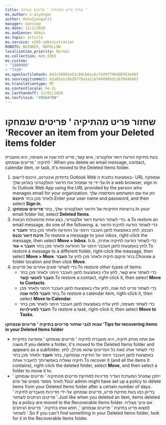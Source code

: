 ```yaml
---
title: שחזור פריט מהתיקיה ' פריטים שנמחקו '
ms.author: v-aiyengar
author: AshaIyengar21
manager: dansimp
ms.date: 12/2/2020
ms.audience: Admin
ms.topic: article
ms.service: o365-administration
ROBOTS: NOINDEX, NOFOLLOW
localization_priority: Normal
ms.collection: Adm_O365
ms.custom:
- "1800008"
- "7320"
ms.openlocfilehash: 643c58003e62c88cb6ac6cf420f746dd8f03ed82
ms.sourcegitcommit: 62a83a1c6bd9779a1a11b749490bd11670d4b063
ms.translationtype: MT
ms.contentlocale: he-IL
ms.lasthandoff: 12/02/2020
ms.locfileid: "49564798"
---
```

# <a name="recover-an-item-from-your-deleted-items-folder"></a><span data-ttu-id="fa560-102">שחזור פריט מהתיקיה ' פריטים שנמחקו '</span><span class="sxs-lookup"><span data-stu-id="fa560-102">Recover an item from your Deleted items folder</span></span>

<span data-ttu-id="fa560-103">בעת מחיקת הודעת דואר אלקטרוני, איש קשר, פריט לוח שנה או משימה, היא מועברת לתיקיה ' פריטים שנמחקו '.</span><span class="sxs-lookup"><span data-stu-id="fa560-103">When you delete an email message, contact, calendar item, or task, it's moved to the Deleted Items folder.</span></span>

1. <span data-ttu-id="fa560-104">בדפדפן אינטרנט, היכנס ליישום Outlook Web באמצעות כתובת ה- URL שסופקה על-ידי מי שמנהל את הדואר האלקטרוני בארגון שלך.</span><span class="sxs-lookup"><span data-stu-id="fa560-104">In a web browser, sign in to Outlook Web App using the URL provided by the person who manages email for your organization.</span></span> <span data-ttu-id="fa560-105">הזן את שם המשתמש והסיסמה שלך ולאחר מכן בחר **היכנס**.</span><span class="sxs-lookup"><span data-stu-id="fa560-105">Enter your user name and password, and then select **Sign in**.</span></span>
1. <span data-ttu-id="fa560-106">ברשימת התיקיות של הדואר האלקטרוני שלך, בחר **פריטים שנמחקו**.</span><span class="sxs-lookup"><span data-stu-id="fa560-106">In your email folder list, select **Deleted Items**.</span></span>
1. <span data-ttu-id="fa560-107">כדי לשחזר הודעת דואר אלקטרוני, בצע אחת מהפעולות הבאות: a.</span><span class="sxs-lookup"><span data-stu-id="fa560-107">To restore an email message, do one of the following: a.</span></span> <span data-ttu-id="fa560-108">כדי לשחזר הודעה לתיבת הדואר הנכנס, לחץ באמצעות לחצן העכבר הימני על ההודעה ולאחר מכן בחר **העבר > תיבת דואר נכנס**.</span><span class="sxs-lookup"><span data-stu-id="fa560-108">To restore a message to your inbox, right-click the message, then select **Move > Inbox**.</span></span>
    <span data-ttu-id="fa560-109">b.</span><span class="sxs-lookup"><span data-stu-id="fa560-109">b.</span></span> <span data-ttu-id="fa560-110">כדי לשחזר הודעה לתיקיה אחרת, לחץ באמצעות לחצן העכבר הימני על ההודעה ולאחר מכן בחר **העבר > עוד**.</span><span class="sxs-lookup"><span data-stu-id="fa560-110">To restore a message to a different folder, right-click the message, then select **Move > More**.</span></span> <span data-ttu-id="fa560-111">בחר מיקום תיקיה ולאחר מכן לחץ על **העבר**.</span><span class="sxs-lookup"><span data-stu-id="fa560-111">Choose a folder location and then click **Move**.</span></span>
4. <span data-ttu-id="fa560-112">כדי לשחזר סוגים אחרים של פריטים:</span><span class="sxs-lookup"><span data-stu-id="fa560-112">To restore other types of items:</span></span>
    - <span data-ttu-id="fa560-113">כדי לשחזר איש קשר, לחץ עליו באמצעות לחצן העכבר הימני ולאחר מכן בחר **העבר לאנשי קשר**.</span><span class="sxs-lookup"><span data-stu-id="fa560-113">To restore a contact, right-click it, then select **Move to Contacts**.</span></span>
    - <span data-ttu-id="fa560-114">כדי לשחזר פריט לוח שנה, לחץ עליו באמצעות לחצן העכבר הימני ולאחר מכן בחר **העבר ללוח שנה**.</span><span class="sxs-lookup"><span data-stu-id="fa560-114">To restore a calendar item, right-click it, then select **Move to Calendar**.</span></span>
    - <span data-ttu-id="fa560-115">כדי לשחזר משימה, לחץ עליה באמצעות לחצן העכבר הימני ולאחר מכן בחר **העבר לפעילויות**.</span><span class="sxs-lookup"><span data-stu-id="fa560-115">To restore a task, right-click it, then select **Move to Tasks**.</span></span>

<span data-ttu-id="fa560-116">**עצות לגבי שחזור פריטים בתיקיה ' פריטים שנמחקו '**</span><span class="sxs-lookup"><span data-stu-id="fa560-116">**Tips for recovering items in your Deleted Items folder**</span></span>

- <span data-ttu-id="fa560-117">אם אתה מוחק תיקיה, היא מועברת לתיקיה ' פריטים שנמחקו ' ומופיעה כתיקיית משנה.</span><span class="sxs-lookup"><span data-stu-id="fa560-117">If you delete a folder, it's moved to the Deleted Items folder and appears as a subfolder.</span></span> <span data-ttu-id="fa560-118">כדי לשחזר אותו (ואת כל הפריטים שהוא מכיל), לחץ באמצעות לחצן העכבר הימני על התיקיה שנמחקה, בחר **העבר** ולאחר מכן בחר תיקיה שאליה באפשרותך להעביר אותה.</span><span class="sxs-lookup"><span data-stu-id="fa560-118">To recover it (and all the items it contains), right-click the deleted folder, select **Move**, and then select a folder to move it to.</span></span>
- <span data-ttu-id="fa560-119">ייתכן שמנהל המערכת הגדיר מדיניות למחיקת פריטים מהתיקיה ' פריטים שנמחקו ' לאחר מספר מסוים של ימים.</span><span class="sxs-lookup"><span data-stu-id="fa560-119">Your admin might have set up a policy to delete items from your Deleted Items folder after a certain number of days.</span></span> <span data-ttu-id="fa560-120">בדיוק כמו בעת מחיקת פריט, פריטים שנמחקו על-ידי מדיניות מועברים לתיקיה ' פריטים הניתנים לשחזור '.</span><span class="sxs-lookup"><span data-stu-id="fa560-120">Just like when you deleted an item, items deleted by a policy are moved to the Recoverable Items folder.</span></span> <span data-ttu-id="fa560-121">אם אינך מצליח למצוא פריט בתיקיה ' פריטים שנמחקו ', חפש אותו בתיקיה ' פריטים הניתנים לשחזור '.</span><span class="sxs-lookup"><span data-stu-id="fa560-121">So if you can't find something in your Deleted Items folder, look for it in the Recoverable Items folder.</span></span>
